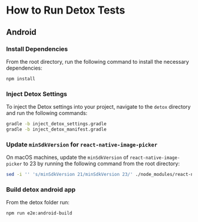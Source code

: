 # How to Run Detox Tests

## Android

### Install Dependencies

From the root directory, run the following command to install the necessary dependencies:

```sh
npm install
```

### Inject Detox Settings

To inject the Detox settings into your project, navigate to the `detox` directory and run the following commands:

```sh
gradle -b inject_detox_settings.gradle
gradle -b inject_detox_manifest.gradle
```

### Update `minSdkVersion` for `react-native-image-picker`

On macOS machines, update the `minSdkVersion` of `react-native-image-picker` to 23 by running the following command from the root directory:

```sh
sed -i '' 's/minSdkVersion 21/minSdkVersion 23/' ./node_modules/react-native-image-picker/android/build.gradle
```

### Build detox android app

From the detox folder run:

```
npm run e2e:android-build
```